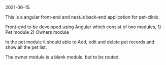 2021-06-15.

This is a angular front-end and nestJs back-end application for pet-clinic.

Front-end to be developed using Angular which consist of two modules,
	1) Pet module
	2) Owners module

In the pet module it should able to Add, edit and delete pet records and show all the pet list.

The owner module is a blank module, but to be routed.
